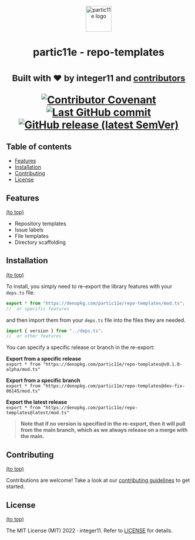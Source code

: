 <!-- TODO: Update readme -->
<p align="center">
  <!-- Update logo.svg -->
  <img alt="partic11e logo" height="70" src="https://raw.githubusercontent.com/partic11e/.github/main/profile/p11/logotype.svg" />
</p>

<p align="center">
  <!-- library description -->
</p>

<h1 align="center">partic11e - repo-templates<h1>

<p align="center">
  <!-- Package description -->
</p>

<p align="center">
  <!-- Project links -->
</p>

<p align="center">
  <sub>Built with ❤ by integer11 and <a href="https://github.com/partic11e/repo-templates/graphs/contributors">contributors</a></sub>
</p>

<p align="center">
  <!-- Badges -->
  <a href="CODE_OF_CONDUCT.md">
    <img alt="Contributor Covenant" src="https://img.shields.io/badge/Contributor%20Covenant-2.1-4baaaa.svg?style=flat-square" />
  </a>
  <a href="https://github.com/partic11e/repo-templates/commits/main">
    <img alt="Last GitHub commit" src="https://img.shields.io/github/last-commit/partic11e/repo-templates.svg?style=flat-square" />
  </a>
  <a href="https://github.com/partic11e/repo-templates/releases">
    <img alt="GitHub release (latest SemVer)" src="https://img.shields.io/github/v/release/partic11e/repo-templates?style=flat-square" />
  </a>
</p>

<!-- TOC -->

## Table of contents

- [Features](#features)
- [Installation](#installation)
- [Contributing](#contributing)
- [License](#license)

## Features

[(to top)](#table-of-contents)

- Repository templates
- Issue labels
- File templates
- Directory scaffolding

## Installation

[(to top)](#table-of-contents)

To install, you simply need to re-export the library features with your
`deps.ts` file.

```ts
export * from "https://denopkg.com/partic11e/repo-templates/mod.ts";
//  or specific features
```

and then import them from your `deps.ts` file into the files they are needed.

```ts
import { version } from "../deps.ts";
//  or other features
```

You can specify a specific release or branch in the re-export:

**Export from a specific release**\
`export * from "https://denopkg.com/partic11e/repo-templates@v0.1.0-alpha/mod.ts"`

**Export from a specific branch**\
`export * from "https://denopkg.com/partic11e/repo-templates@dev-fix-06145/mod.ts"`

**Export the latest release**\
`export * from "https://denopkg.com/partic11e/repo-templates@latest/mod.ts"`

> **Note that if no version is specified in the re-export, then it will pull
> from the main branch, which as we always release on a merge with the main.**

## Contributing

[(to top)](#table-of-contents)

Contributions are welcome! Take a look at our [contributing guidelines](CONTRIBUTING.md) to get
started.

## License

[(to top)](#table-of-contents)

The MIT License (MIT) 2022 &middot; integer11. Refer to [LICENSE](LICENSE)
for details.
